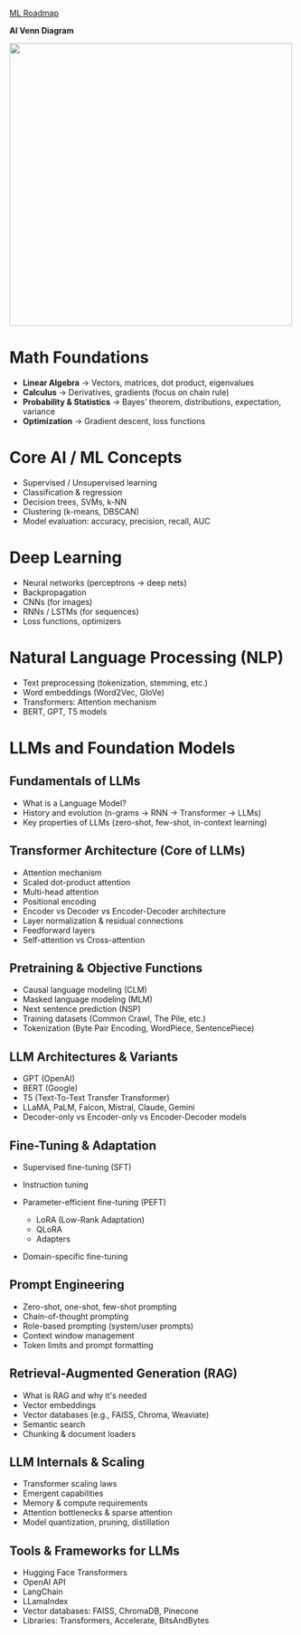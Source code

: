 [ML Roadmap](https://roadmap.sh/ai-engineer)


**AI Venn Diagram**

<img src="https://github.com/user-attachments/assets/eda348bc-9fd7-4661-8bdb-01a383bed3e8" width="500"/>


# Math Foundations

* **Linear Algebra** → Vectors, matrices, dot product, eigenvalues
* **Calculus** → Derivatives, gradients (focus on chain rule)
* **Probability & Statistics** → Bayes’ theorem, distributions, expectation, variance
* **Optimization** → Gradient descent, loss functions


# Core AI / ML Concepts

* Supervised / Unsupervised learning
* Classification & regression
* Decision trees, SVMs, k-NN
* Clustering (k-means, DBSCAN)
* Model evaluation: accuracy, precision, recall, AUC


# Deep Learning

* Neural networks (perceptrons → deep nets)
* Backpropagation
* CNNs (for images)
* RNNs / LSTMs (for sequences)
* Loss functions, optimizers


# Natural Language Processing (NLP)

* Text preprocessing (tokenization, stemming, etc.)
* Word embeddings (Word2Vec, GloVe)
* Transformers: Attention mechanism
* BERT, GPT, T5 models


# LLMs and Foundation Models


## **Fundamentals of LLMs**

* What is a Language Model?
* History and evolution (n-grams → RNN → Transformer → LLMs)
* Key properties of LLMs (zero-shot, few-shot, in-context learning)


## Transformer Architecture (Core of LLMs)

* Attention mechanism
* Scaled dot-product attention
* Multi-head attention
* Positional encoding
* Encoder vs Decoder vs Encoder-Decoder architecture
* Layer normalization & residual connections
* Feedforward layers
* Self-attention vs Cross-attention


## Pretraining & Objective Functions

* Causal language modeling (CLM)
* Masked language modeling (MLM)
* Next sentence prediction (NSP)
* Training datasets (Common Crawl, The Pile, etc.)
* Tokenization (Byte Pair Encoding, WordPiece, SentencePiece)


## LLM Architectures & Variants

* GPT (OpenAI)
* BERT (Google)
* T5 (Text-To-Text Transfer Transformer)
* LLaMA, PaLM, Falcon, Mistral, Claude, Gemini
* Decoder-only vs Encoder-only vs Encoder-Decoder models

## Fine-Tuning & Adaptation

* Supervised fine-tuning (SFT)
* Instruction tuning
* Parameter-efficient fine-tuning (PEFT)

  * LoRA (Low-Rank Adaptation)
  * QLoRA
  * Adapters
* Domain-specific fine-tuning

## Prompt Engineering

* Zero-shot, one-shot, few-shot prompting
* Chain-of-thought prompting
* Role-based prompting (system/user prompts)
* Context window management
* Token limits and prompt formatting

## Retrieval-Augmented Generation (RAG)

* What is RAG and why it's needed
* Vector embeddings
* Vector databases (e.g., FAISS, Chroma, Weaviate)
* Semantic search
* Chunking & document loaders


## LLM Internals & Scaling

* Transformer scaling laws
* Emergent capabilities
* Memory & compute requirements
* Attention bottlenecks & sparse attention
* Model quantization, pruning, distillation

## Tools & Frameworks for LLMs

* Hugging Face Transformers
* OpenAI API
* LangChain
* LLamaIndex
* Vector databases: FAISS, ChromaDB, Pinecone
* Libraries: Transformers, Accelerate, BitsAndBytes

